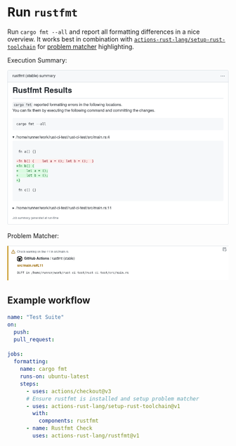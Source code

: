 # Run `rustfmt`

Run `cargo fmt --all` and report all formatting differences in a nice overview.
It works best in combination with [`actions-rust-lang/setup-rust-toolchain`] for [problem matcher] highlighting.

Execution Summary:

![The action reports any formatting issues found by rustfmt.](./imgs/rustfmt-results.png)

Problem Matcher:

![Annotation highlighting formatting differences.](./imgs/rustfmt-problem-matcher.png)

## Example workflow

```yaml
name: "Test Suite"
on:
  push:
  pull_request:

jobs:
  formatting:
    name: cargo fmt
    runs-on: ubuntu-latest
    steps:
      - uses: actions/checkout@v3
      # Ensure rustfmt is installed and setup problem matcher
      - uses: actions-rust-lang/setup-rust-toolchain@v1
        with:
          components: rustfmt
      - name: Rustfmt Check
        uses: actions-rust-lang/rustfmt@v1
```

[`actions-rust-lang/setup-rust-toolchain`]: https://github.com/actions-rust-lang/setup-rust-toolchain
[problem matcher]: https://github.com/actions/toolkit/blob/main/docs/problem-matchers.md
